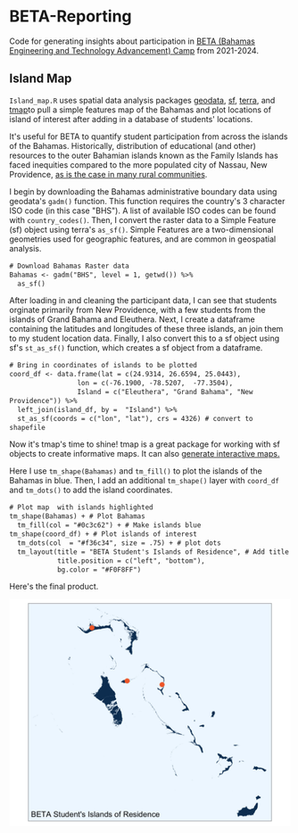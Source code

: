 # BETA-Reporting
Code for generating insights about participation in [BETA (Bahamas Engineering and Technology Advancement) Camp](https://wearebeta.co/) from 2021-2024. 

## Island Map 

`Island_map.R` uses spatial data analysis packages  [geodata](https://cran.r-project.org/web/packages/geodata/index.html), [sf](https://r-spatial.github.io/sf/),  [terra](https://cran.r-project.org/web/packages/terra/index.html), and [tmap](https://cran.r-project.org/web/packages/tmap/vignettes/tmap-getstarted.html)to pull a simple features map of the Bahamas and plot locations of island of interest after adding in a database of students' locations. 

It's useful for BETA to quantify student participation from across the islands of the Bahamas. Historically, distribution of educational (and other) resources to the outer Bahamian islands known as the Family Islands has faced inequities compared to the more populated city of Nassau, New Providence, [as is the case in many rural communities](https://academic.oup.com/joeg/article/21/5/683/5998980).

I begin by downloading the Bahamas administrative boundary data using geodata's `gadm()` function. This function requires the country's 3 character ISO code (in this case "BHS"). A list of available ISO codes can be found with `country_codes()`. Then, I convert the raster data to a Simple Feature (sf) object using terra's `as_sf()`. Simple Features are a two-dimensional geometries used for geographic features, and are common in geospatial analysis. 

```{r}
# Download Bahamas Raster data
Bahamas <- gadm("BHS", level = 1, getwd()) %>%
  as_sf()
```

After loading in and cleaning the participant data, I can see that students orginate primarily from New Providence, with a few students from the islands of Grand Bahama and Eleuthera. Next, I create a dataframe containing the latitudes and longitudes of these three islands, an join them to my student location data. Finally, I also convert this to a sf object  using sf's `st_as_sf()` function, which creates a sf object from a dataframe. 


```{r}
# Bring in coordinates of islands to be plotted
coord_df <- data.frame(lat = c(24.9314, 26.6594, 25.0443),
                 lon = c(-76.1900, -78.5207,  -77.3504),
                 Island = c("Eleuthera", "Grand Bahama", "New Providence")) %>%
  left_join(island_df, by =  "Island") %>%
  st_as_sf(coords = c("lon", "lat"), crs = 4326) # convert to shapefile
```


Now it's tmap's time to shine! tmap is a great package for working with sf objects to create informative maps. It can also [generate interactive maps.](https://cran.r-project.org/web/packages/tmap/vignettes/tmap-getstarted.html#interactive-maps)

Here I use `tm_shape(Bahamas)` and `tm_fill()` to plot the islands of the Bahamas in blue. Then, I add an additional `tm_shape()` layer with `coord_df` and `tm_dots()` to add the island coordinates. 


```{r}
# Plot map  with islands highlighted 
tm_shape(Bahamas) + # Plot Bahamas
  tm_fill(col = "#0c3c62") + # Make islands blue
tm_shape(coord_df) + # Plot islands of interest
  tm_dots(col  = "#f36c34", size = .75) + # plot dots 
  tm_layout(title = "BETA Student's Islands of Residence", # Add title 
            title.position = c("left", "bottom"),
            bg.color = "#F0F8FF")
```

Here's the final product. 

![Island Plot](https://github.com/alburycatalina/BETA-Reporting/blob/main/Plots/Island_plot.png)





